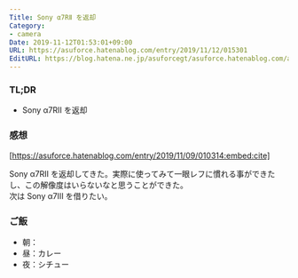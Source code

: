 ```yaml
---
Title: Sony α7RⅡ を返却
Category:
- camera
Date: 2019-11-12T01:53:01+09:00
URL: https://asuforce.hatenablog.com/entry/2019/11/12/015301
EditURL: https://blog.hatena.ne.jp/asuforcegt/asuforce.hatenablog.com/atom/entry/26006613464742598
---
```


### TL;DR

- Sony α7RⅡ を返却

###  感想

[https://asuforce.hatenablog.com/entry/2019/11/09/010314:embed:cite]

Sony α7RⅡ を返却してきた。実際に使ってみて一眼レフに慣れる事ができたし、この解像度はいらないなと思うことができた。  
次は Sony α7Ⅲ を借りたい。

### ご飯

- 朝：
- 昼：カレー
- 夜：シチュー

